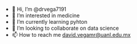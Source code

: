 - 👋 Hi, I’m @drvega7191
- 👀 I’m interested in medicine
- 🌱 I’m currently learning pyhton
- 💞️ I’m looking to collaborate on data science
- 📫 How to reach me david.vegamr@uanl.edu.mx

<!---
drvega7191/drvega7191 is a ✨ special ✨ repository because its `README.md` (this file) appears on your GitHub profile.
You can click the Preview link to take a look at your changes.
--->
